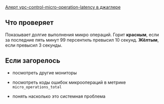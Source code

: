 [Алерт vpc-control-micro-operation-latency в джаглере](https://juggler.yandex-team.ru/aggregate_checks/?query=service%3Dvpc-control-micro-operation-latency)

## Что проверяет

Показывает долгие выполнения микро операций. Горит **красным**, если за последние пять минут 99 персентиль превысил 10 секунд. **Жёлтым**, если превысил 3 секунды.

## Если загорелось

- посмотреть другие мониторы

- посмотреть коды ошибок микроопераций в метрике `micro_operations_total`

- понять насколько это системная проблема